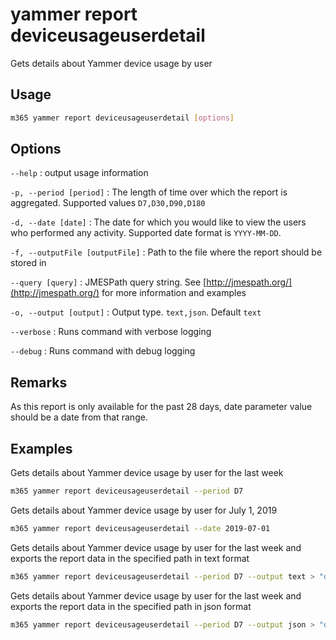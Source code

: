 # yammer report deviceusageuserdetail

Gets details about Yammer device usage by user

## Usage

```sh
m365 yammer report deviceusageuserdetail [options]
```

## Options

`--help`
: output usage information

`-p, --period [period]`
: The length of time over which the report is aggregated. Supported values `D7,D30,D90,D180`

`-d, --date [date]`
: The date for which you would like to view the users who performed any activity. Supported date format is `YYYY-MM-DD`.

`-f, --outputFile [outputFile]`
: Path to the file where the report should be stored in

`--query [query]`
: JMESPath query string. See [http://jmespath.org/](http://jmespath.org/) for more information and examples

`-o, --output [output]`
: Output type. `text,json`. Default `text`

`--verbose`
: Runs command with verbose logging

`--debug`
: Runs command with debug logging

## Remarks

As this report is only available for the past 28 days, date parameter value should be a date from that range.

## Examples

Gets details about Yammer device usage by user for the last week

```sh
m365 yammer report deviceusageuserdetail --period D7
```

Gets details about Yammer device usage by user for July 1, 2019

```sh
m365 yammer report deviceusageuserdetail --date 2019-07-01
```

Gets details about Yammer device usage by user for the last week and exports the report data in the specified path in text format

```sh
m365 yammer report deviceusageuserdetail --period D7 --output text > "deviceusageuserdetail.txt"
```

Gets details about Yammer device usage by user for the last week and exports the report data in the specified path in json format

```sh
m365 yammer report deviceusageuserdetail --period D7 --output json > "deviceusageuserdetail.json"
```
